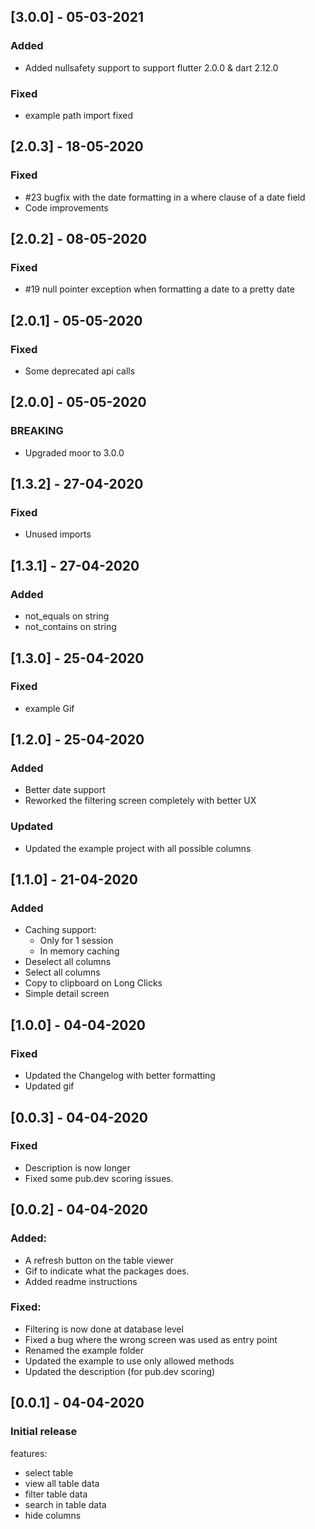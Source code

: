 ## [3.0.0] - 05-03-2021
### Added
- Added nullsafety support to support flutter 2.0.0 & dart 2.12.0
### Fixed
- example path import fixed

## [2.0.3] - 18-05-2020
### Fixed
- #23 bugfix with the date formatting in a where clause of a date field
- Code improvements

## [2.0.2] - 08-05-2020
### Fixed
- #19 null pointer exception when formatting a date to a pretty date

## [2.0.1] - 05-05-2020
### Fixed
- Some deprecated api calls

## [2.0.0] - 05-05-2020
### BREAKING
- Upgraded moor to 3.0.0

## [1.3.2] - 27-04-2020
### Fixed
- Unused imports

## [1.3.1] - 27-04-2020
### Added
- not_equals on string
- not_contains on string

## [1.3.0] - 25-04-2020
### Fixed
- example Gif

## [1.2.0] - 25-04-2020
### Added
- Better date support
- Reworked the filtering screen completely with better UX

### Updated
- Updated the example project with all possible columns

## [1.1.0] - 21-04-2020
### Added
- Caching support:
    - Only for 1 session
    - In memory caching
- Deselect all columns
- Select all columns
- Copy to clipboard on Long Clicks
- Simple detail screen

## [1.0.0] - 04-04-2020
### Fixed
- Updated the Changelog with better formatting
- Updated gif

## [0.0.3] - 04-04-2020
### Fixed
- Description is now longer
- Fixed some pub.dev scoring issues.

## [0.0.2] - 04-04-2020
### Added:
- A refresh button on the table viewer
- Gif to indicate what the packages does.
- Added readme instructions

### Fixed: 
- Filtering is now done at database level
- Fixed a bug where the wrong screen was used as entry point
- Renamed the example folder
- Updated the example to use only allowed methods
- Updated the description (for pub.dev scoring)

## [0.0.1] - 04-04-2020 
### Initial release

features:
- select table
- view all table data
- filter table data
- search in table data
- hide columns
